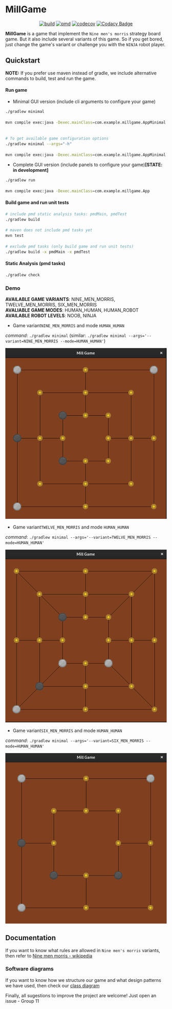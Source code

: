  # MillGame
 
 <!-- someone can help me to align these badges to the center! I'm so bad in html -->
<div style="text-align: center;margin-left:auto;margin-right:auto;width:500px">  
  
  
[![build](https://github.com/Billy-freespace/MillGame/actions/workflows/build.yml/badge.svg?branch=main)](https://github.com/Billy-freespace/MillGame/actions/workflows/build.yml)
[![pmd](https://github.com/Billy-freespace/MillGame/actions/workflows/pmd.yml/badge.svg?branch=test)](https://github.com/Billy-freespace/MillGame/actions/workflows/pmd.yml)
[![codecov](https://codecov.io/gh/Billy-freespace/MillGame/branch/main/graph/badge.svg?token=NJZOQUKC0T)](https://codecov.io/gh/Billy-freespace/MillGame)
[![Codacy Badge](https://app.codacy.com/project/badge/Grade/5043d99956d040769cba06312dff0cd0)](https://www.codacy.com/gh/Billy-freespace/MillGame/dashboard?utm_source=github.com&amp;utm_medium=referral&amp;utm_content=Billy-freespace/MillGame&amp;utm_campaign=Badge_Grade)
  

</div>


**MillGame** is a game that implement the `Nine men's morris` strategy board game. But it also include several variants of this game. So if you get bored, just change the game's variant or challenge you with the `NINJA` robot player.

## Quickstart
**NOTE:** If you prefer use maven instead of gradle, we include alternative commands to build, test and run the game.

#### Run game
* Minimal GUI version (include cli arguments to configure your game)
```bash
./gradlew minimal

mvn compile exec:java -Dexec.mainClass=com.example.millgame.AppMinimal


# To get available game configuration options
./gradlew minimal --args="-h"

mvn compile exec:java -Dexec.mainClass=com.example.millgame.AppMinimal -Dexec.args=-h
```
* Complete GUI version (include panels to configure your game)**[STATE: in development]**
```bash
./gradlew run

mvn compile exec:java -Dexec.mainClass=com.example.millgame.App
```

#### Build game and run unit tests
```bash
# include pmd static analysis tasks: pmdMain, pmdTest
./gradlew build

# maven does not include pmd tasks yet
mvn test

# exclude pmd tasks (only build game and run unit tests)
./gradlew build -x pmdMain -x pmdTest
```

#### Static Analysis (pmd tasks)
```bash
./gradlew check
```

### Demo

**AVAILABLE GAME VARIANTS**: NINE_MEN_MORRIS, TWELVE_MEN_MORRIS, SIX_MEN_MORRIS  
**AVALIABLE GAME MODES**: HUMAN_HUMAN, HUMAN_ROBOT  
**AVAILABLE ROBOT LEVELS**: NOOB, NINJA  


* Game variant`NINE_MEN_MORRIS` and mode `HUMAN_HUMAN`

*command*: `./gradlew minimal` (similar: `./gradlew minimal --args='--variant=NINE_MEN_MORRIS --mode=HUMAN_HUMAN'`)

![nine-men-morris](demo/nine-men-morris-board.png)

* Game variant`TWELVE_MEN_MORRIS` and mode `HUMAN_HUMAN`

*command*: `./gradlew minimal --args='--variant=TWELVE_MEN_MORRIS --mode=HUMAN_HUMAN'`

![twelve-men-morris](demo/twelve-men-morris-board.png)

* Game variant`SIX_MEN_MORRIS` and mode `HUMAN_HUMAN`

*command*: `./gradlew minimal --args='--variant=SIX_MEN_MORRIS --mode=HUMAN_HUMAN'`

![six-men-morris](demo/six-men-morris-board.png)


## Documentation

If you want to know what rules are allowed in `Nine men's morris` variants, then refer to [Nine men morris - wikipedia](https://en.wikipedia.org/wiki/Nine_men%27s_morris)

### Software diagrams
If you want to know how we structure our game and what design patterns we have used, then check our [class diagram](https://drive.google.com/file/d/1n-DbAE6KlZCJpNmzb_OeIX2zQQ1GxHFz/view?usp=sharing)


Finally, all sugestions to improve the project are welcome! Just open an issue - Group 11
